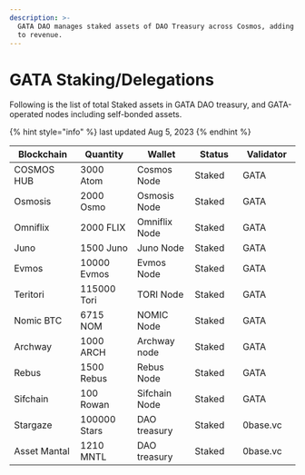 ```yaml
---
description: >-
  GATA DAO manages staked assets of DAO Treasury across Cosmos, adding rewards
  to revenue.
---
```


# GATA Staking/Delegations

Following is the list of total Staked assets in GATA DAO treasury, and GATA-operated nodes including self-bonded assets.&#x20;

{% hint style="info" %}
last updated Aug 5, 2023
{% endhint %}

<table><thead><tr><th width="160">Blockchain</th><th width="150">Quantity</th><th width="163">Wallet</th><th width="133">Status</th><th width="144">Validator</th></tr></thead><tbody><tr><td>COSMOS HUB</td><td>3000 Atom</td><td>Cosmos Node</td><td>Staked</td><td>GATA</td></tr><tr><td>Osmosis</td><td>2000 Osmo</td><td>Osmosis Node</td><td>Staked</td><td>GATA</td></tr><tr><td>Omniflix</td><td>2000 FLIX</td><td>Omniflix Node</td><td>Staked</td><td>GATA</td></tr><tr><td>Juno</td><td>1500 Juno</td><td>Juno Node</td><td>Staked</td><td>GATA</td></tr><tr><td>Evmos</td><td>10000 Evmos</td><td>Evmos Node</td><td>Staked</td><td>GATA</td></tr><tr><td>Teritori</td><td>115000 Tori</td><td>TORI Node</td><td>Staked</td><td>GATA</td></tr><tr><td>Nomic BTC</td><td>6715 NOM</td><td>NOMIC Node</td><td>Staked</td><td>GATA</td></tr><tr><td>Archway</td><td>1000 ARCH</td><td>Archway node</td><td>Staked</td><td>GATA</td></tr><tr><td>Rebus</td><td>1500 Rebus</td><td>Rebus Node</td><td>Staked</td><td>GATA</td></tr><tr><td>Sifchain</td><td>100 Rowan</td><td>Sifchain Node</td><td>Staked</td><td>GATA</td></tr><tr><td>Stargaze</td><td>100000 Stars</td><td>DAO treasury</td><td>Staked</td><td>0base.vc</td></tr><tr><td>Asset Mantal</td><td>1210 MNTL</td><td>DAO treasury</td><td>Staked</td><td>0base.vc</td></tr></tbody></table>


